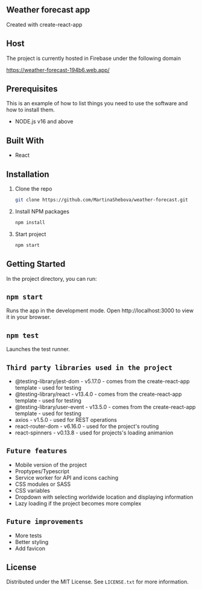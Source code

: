 ## Weather forecast app
Created with create-react-app

## Host
The project is currently hosted in Firebase under the following domain

https://weather-forecast-194b6.web.app/

## Prerequisites

This is an example of how to list things you need to use the software and how to install them.
* NODE.js v16 and above

## Built With

* React

## Installation

1. Clone the repo
   ```sh
   git clone https://github.com/MartinaShebova/weather-forecast.git
   ```
2. Install NPM packages
   ```sh
   npm install
   ```
3. Start project
   ```sh
   npm start
   ```

## Getting Started

In the project directory, you can run:

## `npm start`

Runs the app in the development mode.
Open http://localhost:3000 to view it in your browser.

## `npm test`

Launches the test runner.

## `Third party libraries used in the project`

- @testing-library/jest-dom - v5.17.0 - comes from the create-react-app template - used for testing
- @testing-library/react - v13.4.0 - comes from the create-react-app template - used for testing
- @testing-library/user-event - v13.5.0 - comes from the create-react-app template - used for testing
- axios - v1.5.0 - used for REST operations
- react-router-dom - v6.16.0 - used for the project's routing
- react-spinners - v0.13.8 - used for projects's loading animanion

## `Future features`

- Mobile version of the project
- Proptypes/Typescript
- Service worker for API and icons caching
- CSS modules or SASS
- CSS variables
- Dropdown with selecting worldwide location and displaying information
- Lazy loading if the project becomes more complex

## `Future improvements`

- More tests
- Better styling
- Add favicon

## License

Distributed under the MIT License. See `LICENSE.txt` for more information.